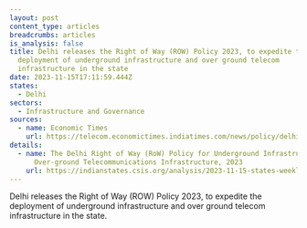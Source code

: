 ```yaml
---
layout: post
content_type: articles
breadcrumbs: articles
is_analysis: false
title: Delhi releases the Right of Way (ROW) Policy 2023, to expedite the
  deployment of underground infrastructure and over ground telecom
  infrastructure in the state
date: 2023-11-15T17:11:59.444Z
states:
  - Delhi
sectors:
  - Infrastructure and Governance
sources:
  - name: Economic Times
    url: https://telecom.economictimes.indiatimes.com/news/policy/delhi-government-releases-row-policy-to-expedite-deployment-of-telecom-infrastructure/105004744
details:
  - name: The Delhi Right of Way (RoW) Policy for Underground Infrastructure and
      Over-ground Telecommunications Infrastructure, 2023
    url: https://indianstates.csis.org/analysis/2023-11-15-states-weekly-november-15-2023/#:~:text=The%20Delhi%20Right%20of%20Way%20(RoW)%20Policy%20for%20Underground%20Infrastructure%20and%20Over%2Dground%20Telecommunications%20Infrastructure%2C%202023
---
```

Delhi releases the Right of Way (ROW) Policy 2023, to expedite the deployment of underground infrastructure and over ground telecom infrastructure in the state.